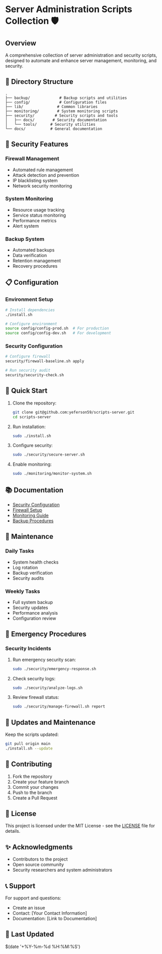 # Server Administration Scripts Collection 🛡️

## Overview

A comprehensive collection of server administration and security scripts, designed to automate and enhance server management, monitoring, and security.

## 📁 Directory Structure

```
.
├── backup/             # Backup scripts and utilities
├── config/             # Configuration files
├── lib/               # Common libraries
├── monitoring/        # System monitoring scripts
├── security/         # Security scripts and tools
│   ├── docs/        # Security documentation
│   └── tools/      # Security utilities
└── docs/           # General documentation
```

## 🔐 Security Features

### Firewall Management
- Automated rule management
- Attack detection and prevention
- IP blacklisting system
- Network security monitoring

### System Monitoring
- Resource usage tracking
- Service status monitoring
- Performance metrics
- Alert system

### Backup System
- Automated backups
- Data verification
- Retention management
- Recovery procedures

## 📋 Configuration

### Environment Setup
```bash
# Install dependencies
./install.sh

# Configure environment
source config/config-prod.sh  # For production
source config/config-dev.sh   # For development
```

### Security Configuration
```bash
# Configure firewall
security/firewall-baseline.sh apply

# Run security audit
security/security-check.sh
```

## 🚀 Quick Start

1. Clone the repository:
   ```bash
   git clone git@github.com:yeferson59/scripts-server.git
   cd scripts-server
   ```

2. Run installation:
   ```bash
   sudo ./install.sh
   ```

3. Configure security:
   ```bash
   sudo ./security/secure-server.sh
   ```

4. Enable monitoring:
   ```bash
   sudo ./monitoring/monitor-system.sh
   ```

## 📚 Documentation

- [Security Configuration](security/docs/SERVER_SECURITY.md)
- [Firewall Setup](security/docs/FIREWALL_CONFIG.md)
- [Monitoring Guide](monitoring/README.md)
- [Backup Procedures](backup/README.md)

## 🔧 Maintenance

### Daily Tasks
- System health checks
- Log rotation
- Backup verification
- Security audits

### Weekly Tasks
- Full system backup
- Security updates
- Performance analysis
- Configuration review

## 🛟 Emergency Procedures

### Security Incidents
1. Run emergency security scan:
   ```bash
   sudo ./security/emergency-response.sh
   ```

2. Check security logs:
   ```bash
   sudo ./security/analyze-logs.sh
   ```

3. Review firewall status:
   ```bash
   sudo ./security/manage-firewall.sh report
   ```

## 🔄 Updates and Maintenance

Keep the scripts updated:
```bash
git pull origin main
./install.sh --update
```

## 👥 Contributing

1. Fork the repository
2. Create your feature branch
3. Commit your changes
4. Push to the branch
5. Create a Pull Request

## 📝 License

This project is licensed under the MIT License - see the [LICENSE](LICENSE) file for details.

## ✨ Acknowledgments

- Contributors to the project
- Open source community
- Security researchers and system administrators

## 📞 Support

For support and questions:
- Create an issue
- Contact: [Your Contact Information]
- Documentation: [Link to Documentation]

## 🔄 Last Updated

$(date '+%Y-%m-%d %H:%M:%S')
